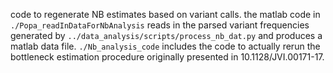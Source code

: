 code to regenerate NB estimates based on variant calls. the matlab code in `./Popa_readInDataForNbAnalysis` reads in the parsed variant frequencies generated by `../data_analysis/scripts/process_nb_dat.py` and produces a matlab data file. `./Nb_analysis_code` includes the code to actually rerun the bottleneck estimation procedure originally presented in 10.1128/JVI.00171-17. 
